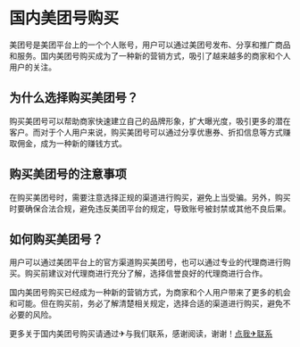 # 国内美团号购买

美团号是美团平台上的一个个人账号，用户可以通过美团号发布、分享和推广商品和服务。国内美团号购买成为了一种新的营销方式，吸引了越来越多的商家和个人用户的关注。

## 为什么选择购买美团号？

购买美团号可以帮助商家快速建立自己的品牌形象，扩大曝光度，吸引更多的潜在客户。而对于个人用户来说，购买美团号可以通过分享优惠券、折扣信息等方式赚取佣金，成为一种新的赚钱方式。

## 购买美团号的注意事项

在购买美团号时，需要注意选择正规的渠道进行购买，避免上当受骗。另外，购买时要确保合法合规，避免违反美团平台的规定，导致账号被封禁或其他不良后果。

## 如何购买美团号？

用户可以通过美团平台上的官方渠道购买美团号，也可以通过专业的代理商进行购买。购买前建议对代理商进行充分了解，选择信誉良好的代理商进行合作。

国内美团号购买已经成为一种新的营销方式，为商家和个人用户带来了更多的机会和可能。但在购买前，务必了解清楚相关规定，选择合适的渠道进行购买，避免不必要的风险。

更多关于国内美团号购买请通过✈与我们联系，感谢阅读，谢谢！[点我✈联系](https://d.k02.cc)
